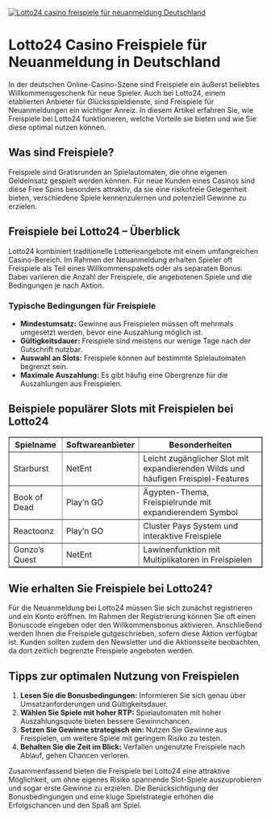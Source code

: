 [![Lotto24 casino freispiele für neuanmeldung Deutschland](https://123-caf.pages.dev/gitsignup.png)](https://vrmoo.ru/Bt82HjjY)

<h1>Lotto24 Casino Freispiele für Neuanmeldung in Deutschland</h1>  <p>In der deutschen Online-Casino-Szene sind Freispiele ein äußerst beliebtes Willkommensgeschenk für neue Spieler. Auch bei Lotto24, einem etablierten Anbieter für Glücksspieldienste, sind Freispiele für Neuanmeldungen ein wichtiger Anreiz. In diesem Artikel erfahren Sie, wie Freispiele bei Lotto24 funktionieren, welche Vorteile sie bieten und wie Sie diese optimal nutzen können.</p>  <h2>Was sind Freispiele?</h2>  <p>Freispiele sind Gratisrunden an Spielautomaten, die ohne eigenen Geldeinsatz gespielt werden können. Für neue Kunden eines Casinos sind diese Free Spins besonders attraktiv, da sie eine risikofreie Gelegenheit bieten, verschiedene Spiele kennenzulernen und potenziell Gewinne zu erzielen.</p>  <h2>Freispiele bei Lotto24 – Überblick</h2>  <p>Lotto24 kombiniert traditionelle Lotterieangebote mit einem umfangreichen Casino-Bereich. Im Rahmen der Neuanmeldung erhalten Spieler oft Freispiele als Teil eines Willkommenspakets oder als separaten Bonus. Dabei variieren die Anzahl der Freispiele, die angebotenen Spiele und die Bedingungen je nach Aktion.</p>  <h3>Typische Bedingungen für Freispiele</h3> <ul>   <li><strong>Mindestumsatz:</strong> Gewinne aus Freispielen müssen oft mehrmals umgesetzt werden, bevor eine Auszahlung möglich ist.</li>   <li><strong>Gültigkeitsdauer:</strong> Freispiele sind meistens nur wenige Tage nach der Gutschrift nutzbar.</li>   <li><strong>Auswahl an Slots:</strong> Freispiele können auf bestimmte Spielautomaten begrenzt sein.</li>   <li><strong>Maximale Auszahlung:</strong> Es gibt häufig eine Obergrenze für die Auszahlungen aus Freispielen.</li> </ul>  <h2>Beispiele populärer Slots mit Freispielen bei Lotto24</h2>  <table border="1" cellpadding="8" cellspacing="0">   <thead>     <tr>       <th>Spielname</th>       <th>Softwareanbieter</th>       <th>Besonderheiten</th>     </tr>   </thead>   <tbody>     <tr>       <td>Starburst</td>       <td>NetEnt</td>       <td>Leicht zugänglicher Slot mit expandierenden Wilds und häufigen Freispiel-Features</td>     </tr>     <tr>       <td>Book of Dead</td>       <td>Play’n GO</td>       <td>Ägypten-Thema, Freispielrunde mit expandierendem Symbol</td>     </tr>     <tr>       <td>Reactoonz</td>       <td>Play’n GO</td>       <td>Cluster Pays System und interaktive Freispiele</td>     </tr>     <tr>       <td>Gonzo’s Quest</td>       <td>NetEnt</td>       <td>Lawinenfunktion mit Multiplikatoren in Freispielen</td>     </tr>   </tbody> </table>  <h2>Wie erhalten Sie Freispiele bei Lotto24?</h2>  <p>Für die Neuanmeldung bei Lotto24 müssen Sie sich zunächst registrieren und ein Konto eröffnen. Im Rahmen der Registrierung können Sie oft einen Bonuscode eingeben oder den Willkommensbonus aktivieren. Anschließend werden Ihnen die Freispiele gutgeschrieben, sofern diese Aktion verfügbar ist. Kunden sollten zudem den Newsletter und die Aktionsseite beobachten, da dort zeitlich begrenzte Freispiele angeboten werden.</p>  <h2>Tipps zur optimalen Nutzung von Freispielen</h2>  <ol>   <li><strong>Lesen Sie die Bonusbedingungen:</strong> Informieren Sie sich genau über Umsatzanforderungen und Gültigkeitsdauer.</li>   <li><strong>Wählen Sie Spiele mit hoher RTP:</strong> Spielautomaten mit hoher Auszahlungsquote bieten bessere Gewinnchancen.</li>   <li><strong>Setzen Sie Gewinne strategisch ein:</strong> Nutzen Sie Gewinne aus Freispielen, um weitere Spiele mit geringem Risiko zu testen.</li>   <li><strong>Behalten Sie die Zeit im Blick:</strong> Verfallen ungenutzte Freispiele nach Ablauf, gehen Chancen verloren.</li> </ol>  <p>Zusammenfassend bieten die Freispiele bei Lotto24 eine attraktive Möglichkeit, um ohne eigenes Risiko spannende Slot-Spiele auszuprobieren und sogar erste Gewinne zu erzielen. Die Berücksichtigung der Bonusbedingungen und eine kluge Spielstrategie erhöhen die Erfolgschancen und den Spaß am Spiel.</p>